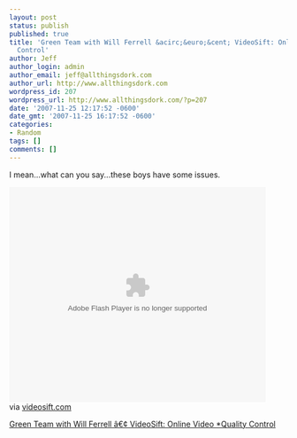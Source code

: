 ```yaml
---
layout: post
status: publish
published: true
title: 'Green Team with Will Ferrell &acirc;&euro;&cent; VideoSift: Online Video *Quality
  Control'
author: Jeff
author_login: admin
author_email: jeff@allthingsdork.com
author_url: http://www.allthingsdork.com
wordpress_id: 207
wordpress_url: http://www.allthingsdork.com/?p=207
date: '2007-11-25 12:17:52 -0600'
date_gmt: '2007-11-25 16:17:52 -0600'
categories:
- Random
tags: []
comments: []
---
```

<p>I mean...what can you say...these boys have some issues.</p>
<p><object classid="clsid:d27cdb6e-ae6d-11cf-96b8-444553540000" height="388" width="464"><param name="movie" value="http://www2.funnyordie.com/public/flash/fodplayer.swf?1194729277"><param name="flashvars" value="key=fa1420df1f"><param name="allowfullscreen" value="true"><embed flashvars="key=fa1420df1f" allowfullscreen="true" quality="high" src="http://www2.funnyordie.com/public/flash/fodplayer.swf?1194729277" type="application/x-shockwave-flash" height="388" width="464"></object><br />
via <a href="http://www.videosift.com/video/Green-Team-with-Will-Ferrell" title="Green Team with Will Ferrell">videosift.com</a></p>
<p><a href="http://www.videosift.com/video/Green-Team-with-Will-Ferrell">Green Team with Will Ferrell &acirc;&euro;&cent; VideoSift: Online Video *Quality Control</a></p>
